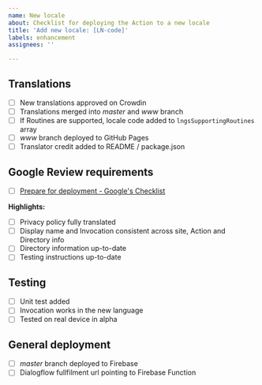 ```yaml
---
name: New locale
about: Checklist for deploying the Action to a new locale
title: 'Add new locale: [LN-code]'
labels: enhancement
assignees: ''

---
```


## Translations
- [ ] New translations approved on Crowdin
- [ ] Translations merged into _master_ and _www_ branch
- [ ] If Routines are supported, locale code added to `lngsSupportingRoutines` array
- [ ] _www_ branch deployed to GitHub Pages
- [ ] Translator credit added to README / package.json

## Google Review requirements
- [ ] [Prepare for deployment - Google's Checklist](https://developers.google.com/actions/distribute/#prepare_for_deployment)

**Highlights:**
- [ ] Privacy policy fully translated
- [ ] Display name and Invocation consistent across site, Action and Directory info
- [ ] Directory information up-to-date
- [ ] Testing instructions up-to-date

## Testing
- [ ] Unit test added
- [ ] Invocation works in the new language
- [ ] Tested on real device in alpha

## General deployment
- [ ] _master_ branch deployed to Firebase
- [ ] Dialogflow fullfilment url pointing to Firebase Function
